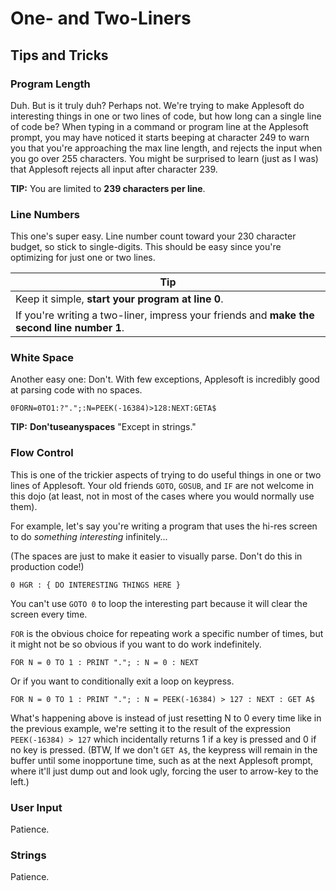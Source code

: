# One- and Two-Liners
## Tips and Tricks

### Program Length
Duh. But is it truly duh? Perhaps not. We're trying to make Applesoft do interesting things in one or two lines of code, but how long can a single line of code be? When typing in a command or program line at the Applesoft prompt, you may have noticed it starts beeping at character 249 to warn you that you're approaching the max line length, and rejects the input when you go over 255 characters. You might be surprised to learn (just as I was) that Applesoft rejects all input after character 239. 

**TIP:** You are limited to **239 characters per line**.

### Line Numbers
This one's super easy. Line number count toward your 230 character budget, so stick to single-digits. This should be easy since you're optimizing for just one or two lines.

| Tip |
| --- |
| Keep it simple, **start your program at line 0**. |
| If you're writing a two-liner, impress your friends and **make the second line number 1**. |

### White Space
Another easy one: Don't. With few exceptions, Applesoft is incredibly good at parsing code with no spaces.

`0FORN=0TO1:?".";:N=PEEK(-16384)>128:NEXT:GETA$`

**TIP:**  **Don'tuseanyspaces** "Except in strings."

### Flow Control
This is one of the trickier aspects of trying to do useful things in one or two lines of Applesoft. Your old friends `GOTO`, `GOSUB`, and `IF` are not welcome in this dojo (at least, not in most of the cases where you would normally use them).

For example, let's say you're writing a program that uses the hi-res screen to do _something interesting_ infinitely...

(The spaces are just to make it easier to visually parse. Don't do this in production code!)

`0 HGR : { DO INTERESTING THINGS HERE }`

You can't use `GOTO 0` to loop the interesting part because it will clear the screen every time.

`FOR` is the obvious choice for repeating work a specific number of times, but it might not be so obvious if you want to do work indefinitely.

`FOR N = 0 TO 1 : PRINT "."; : N = 0 : NEXT`

Or if you want to conditionally exit a loop on keypress.

`FOR N = 0 TO 1 : PRINT "."; : N = PEEK(-16384) > 127 : NEXT : GET A$`

What's happening above is instead of just resetting N to 0 every time like in the previous example, we're setting it to the result of the expression `PEEK(-16384) > 127` which incidentally returns 1 if a key is pressed and 0 if no key is pressed. (BTW, If we don't `GET A$`, the keypress will remain in the buffer until some inopportune time, such as at the next Applesoft prompt, where it'll just dump out and look ugly, forcing the user to arrow-key to the left.)

### User Input
Patience.

### Strings
Patience.
